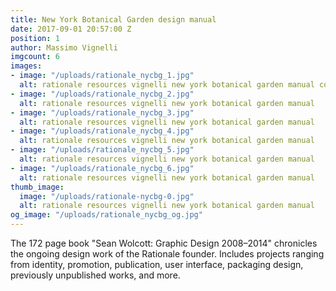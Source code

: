 ```yaml
---
title: New York Botanical Garden design manual
date: 2017-09-01 20:57:00 Z
position: 1
author: Massimo Vignelli
imgcount: 6
images:
- image: "/uploads/rationale_nycbg_1.jpg"
  alt: rationale resources vignelli new york botanical garden manual cover
- image: "/uploads/rationale_nycbg_2.jpg"
  alt: rationale resources vignelli new york botanical garden manual
- image: "/uploads/rationale_nycbg_3.jpg"
  alt: rationale resources vignelli new york botanical garden manual
- image: "/uploads/rationale_nycbg_4.jpg"
  alt: rationale resources vignelli new york botanical garden manual
- image: "/uploads/rationale_nycbg_5.jpg"
  alt: rationale resources vignelli new york botanical garden manual
- image: "/uploads/rationale_nycbg_6.jpg"
  alt: rationale resources vignelli new york botanical garden manual
thumb_image:
  image: "/uploads/rationale-nycbg-0.jpg"
  alt: rationale resources vignelli new york botanical garden manual
og_image: "/uploads/rationale_nycbg_og.jpg"
---
```


The 172 page book "Sean Wolcott: Graphic Design 2008–2014" chronicles the ongoing design work of the Rationale founder. Includes projects ranging from identity, promotion, publication, user interface, packaging design, previously unpublished works, and more.